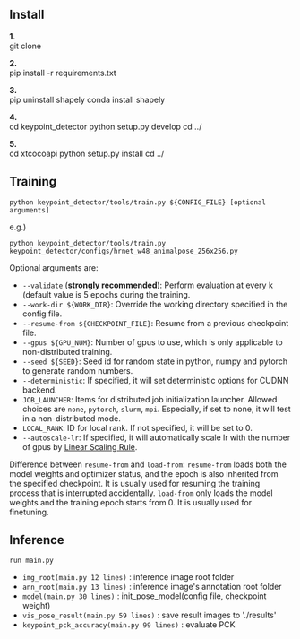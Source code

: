 ## Install
**1.**  
git clone

**2.**  
pip install -r requirements.txt

**3.**  
pip uninstall shapely
conda install shapely

**4.**  
cd keypoint_detector
python setup.py develop
cd ../

**5.**  
cd xtcocoapi
python setup.py install
cd ../

## Training
```shell
python keypoint_detector/tools/train.py ${CONFIG_FILE} [optional arguments]  
```

e.g.)  
```shell
python keypoint_detector/tools/train.py keypoint_detector/configs/hrnet_w48_animalpose_256x256.py
```

Optional arguments are:

- `--validate` (**strongly recommended**): Perform evaluation at every k (default value is 5 epochs during the training.
- `--work-dir ${WORK_DIR}`: Override the working directory specified in the config file.
- `--resume-from ${CHECKPOINT_FILE}`: Resume from a previous checkpoint file.
- `--gpus ${GPU_NUM}`: Number of gpus to use, which is only applicable to non-distributed training.
- `--seed ${SEED}`: Seed id for random state in python, numpy and pytorch to generate random numbers.
- `--deterministic`: If specified, it will set deterministic options for CUDNN backend.
- `JOB_LAUNCHER`: Items for distributed job initialization launcher. Allowed choices are `none`, `pytorch`, `slurm`, `mpi`. Especially, if set to none, it will test in a non-distributed mode.
- `LOCAL_RANK`: ID for local rank. If not specified, it will be set to 0.
- `--autoscale-lr`: If specified, it will automatically scale lr with the number of gpus by [Linear Scaling Rule](https://arxiv.org/abs/1706.02677).

Difference between `resume-from` and `load-from`:
`resume-from` loads both the model weights and optimizer status, and the epoch is also inherited from the specified checkpoint. It is usually used for resuming the training process that is interrupted accidentally.
`load-from` only loads the model weights and the training epoch starts from 0. It is usually used for finetuning.

## Inference
```shell
run main.py
```

- `img_root(main.py 12 lines)` : inference image root folder
- `ann_root(main.py 13 lines)` : inference image's annotation root folder
- `model(main.py 30 lines)` : init_pose_model(config file, checkpoint weight)
- `vis_pose_result(main.py 59 lines)` : save result images to './results'
- `keypoint_pck_accuracy(main.py 99 lines)` : evaluate PCK
